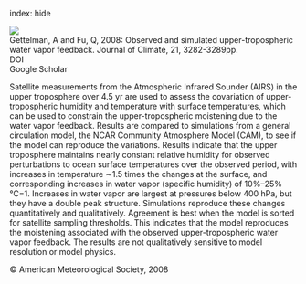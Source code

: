 index: hide

<div class="Citation">
    <div class="Citation-thumb CitationThumb-linked"  data-href="https://doi.org/10.1175/2007jcli2142.1">
      <img src="https://static.claimspace.cloud/climate-study-static/refs/thumbs/7/Gettelman_and_Fu_2008-thumb.png" />
    </div>

  <div class="Citation-body">
    <div class="Citation-text">Gettelman, A and Fu, Q, 2008: Observed and simulated upper-tropospheric water vapor feedback. <span class="Article-journal">Journal of Climate, </span><span class="Article-volume">21, </span>3282-3289pp.</div>
    <div class="Citation-links">
      <div class="CitationLink" data-href="https://doi.org/10.1175/2007jcli2142.1">
        <div class="CitationLink-icon CitationLink-Doi"></div>
        <div class="CitationLink-text">DOI</div>
      </div>
      <div class="CitationLink" data-href="https://scholar.google.com/scholar?q=10.1175/2007jcli2142.1">
        <div class="CitationLink-icon CitationLink-Scholar"></div>
        <div class="CitationLink-text">Google Scholar</div>
      </div>
    </div>
  </div>
</div>

Satellite measurements from the Atmospheric Infrared Sounder (AIRS) in the upper troposphere over 4.5 yr are used to assess the covariation of upper-tropospheric humidity and temperature with surface temperatures, which can be used to constrain the upper-tropospheric moistening due to the water vapor feedback. Results are compared to simulations from a general circulation model, the NCAR Community Atmosphere Model (CAM), to see if the model can reproduce the variations. Results indicate that the upper troposphere maintains nearly constant relative humidity for observed perturbations to ocean surface temperatures over the observed period, with increases in temperature ∼1.5 times the changes at the surface, and corresponding increases in water vapor (specific humidity) of 10%–25% °C−1. Increases in water vapor are largest at pressures below 400 hPa, but they have a double peak structure. Simulations reproduce these changes quantitatively and qualitatively. Agreement is best when the model is sorted for satellite sampling thresholds. This indicates that the model reproduces the moistening associated with the observed upper-tropospheric water vapor feedback. The results are not qualitatively sensitive to model resolution or model physics.

<div class="Citation-copy">
&copy; American Meteorological Society, 2008
</div>